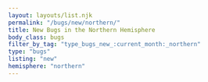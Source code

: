 ```yaml
---
layout: layouts/list.njk
permalink: "/bugs/new/northern/"
title: New Bugs in the Northern Hemisphere
body_class: bugs
filter_by_tag: "type_bugs_new_:current_month:_northern"
type: "bugs"
listing: "new"
hemisphere: "northern"
---
```

